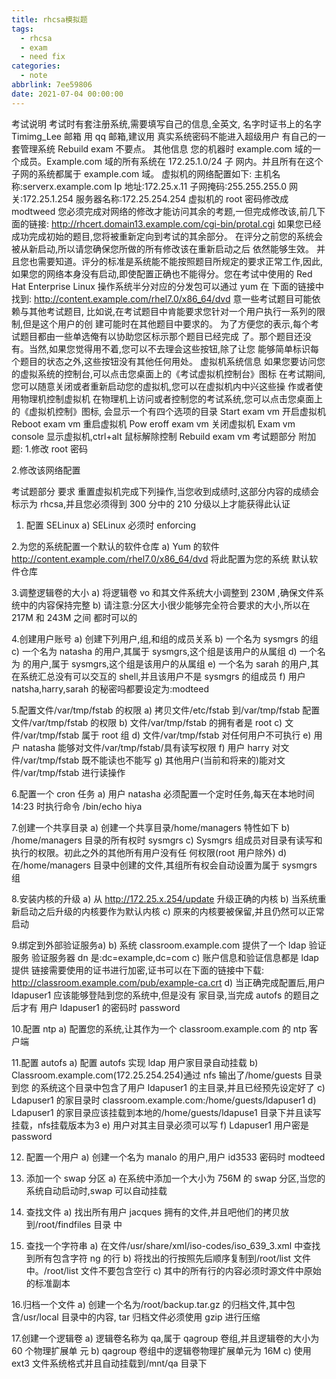 ```yaml
---
title: rhcsa模拟题
tags:
  - rhcsa
  - exam
  - need fix
categories:
  - note
abbrlink: 7ee59806
date: 2021-07-04 00:00:00
---
```



考试说明
考试时有套注册系统,需要填写自己的信息,全英文,
名字时证书上的名字
Timimg_Lee 
邮箱
用 qq 邮箱,建议用
真实系统密码不能进入超级用户
有自己的一套管理系统
Rebuild exam 不要点。
其他信息
您的机器时 example.com 域的一个成员。Example.com 域的所有系统在 172.25.1.0/24 子
网内。并且所有在这个子网的系统都属于 example.com 域。
虚拟机的网络配置如下:
主机名称:serverx.example.com
Ip 地址:172.25.x.11
子网掩码:255.255.255.0
网关:172.25.1.254
服务器名称:172.25.254.254
虚拟机的 root 密码修改成 modtweed
您必须完成对网络的修改才能访问其余的考题,一但完成修改该,前几下面的链接:
http://rhcert.domain13.example.com/cgi-bin/protal.cgi
如果您已经成功完成初始的题目,您将被重新定向到考试的其余部分。
在评分之前您的系统会被从新启动,所以请您确保您所做的所有修改该在重新启动之后
依然能够生效。
并且您也需要知道。评分的标准是系统能不能按照题目所规定的要求正常工作,因此,
如果您的网络本身没有启动,即使配置正确也不能得分。您在考试中使用的 Red Hat Enterprise Linux 操作系统半分对应的分发包可以通过 yum
在 下面的链接中找到:
http://content.example.com/rhel7.0/x86_64/dvd 意一些考试题目可能依赖与其他考试题目,
比如说,在考试题目中肯能要求您针对一个用户执行一系列的限制,但是这个用户的创
建可能时在其他题目中要求的。
为了方便您的表示,每个考试题目都由一些单选俺有以协助您区标示那个题目已经完成
了。那个题目还没有。当然,如果您觉得用不着,您可以不去理会这些按钮,除了让您
能够简单标识每个题目的状态之外,这些按钮没有其他任何用处。
虚拟机系统信息
如果您要访问您的虚拟系统的控制台,可以点击您桌面上的《考试虚拟机控制台》图标
在考试期间,您可以随意关闭或者重新启动您的虚拟机,您可以在虚拟机内中兴这些操
作或者使用物理机控制虚拟机
在物理机上访问或者控制您的考试系统,您可以点击您桌面上的《虚拟机控制》图标,
会显示一个有四个选项的目录
Start exam vm 开启虚拟机
Reboot exam vm 重启虚拟机
Pow eroff exam vm 关闭虚拟机
Exam vm console 显示虚拟机,ctrl+alt 鼠标解除控制
Rebuild exam vm
考试题部分
附加题:
1.修改 root 密码

2.修改该网络配置

考试题部分
要求
重置虚拟机完成下列操作,当您收到成绩时,这部分内容的成绩会标示为 rhcsa,并且您必须得到
300 分中的 210 分级以上才能获得此认证
1. 配置 SELinux
a)
SELinux 必须时 enforcing

2.为您的系统配置一个默认的软件仓库
a) Yum 的软件 http://content.example.com/rhel7.0/x86_64/dvd 将此配置为您的系统
默认软件仓库

3.调整逻辑卷的大小
a) 将逻辑卷 vo 和其文件系统大小调整到 230M ,确保文件系统中的内容保持完整
b) 请注意:分区大小很少能够完全符合要求的大小,所以在 217M 和 243M 之间
都时可以的

4.创建用户账号
a) 创建下列用户,组,和组的成员关系
b) 一个名为 sysmgrs 的组
c) 一个名为 natasha 的用户,其属于 sysmgrs,这个组是该用户的从属组
d) 一个名为  的用户,属于 sysmgrs,这个组是该用户的从属组
e) 一个名为 sarah 的用户,其在系统汇总没有可以交互的 shell,并且该用户不是
sysmgrs 的组成员
f) 用户 natsha,harry,sarah 的秘密吗都要设定为:modteed

5.配置文件/var/tmp/fstab 的权限
a) 拷贝文件/etc/fstab 到/var/tmp/fstab 配置文件/var/tmp/fstab 的权限
b) 文件/var/tmp/fstab 的拥有者是 root
c) 文件/var/tmp/fstab 属于 root 组
d) 文件/var/tmp/fstab 对任何用户不可执行
e) 用户 natasha 能够对文件/var/tmp/fstab/具有读写权限
f) 用户 harry 对文件/var/tmp/fstab 既不能读也不能写
g) 其他用户(当前和将来的)能对文件/var/tmp/fstab 进行读操作

6.配置一个 cron 任务
a) 用户 natasha 必须配置一个定时任务,每天在本地时间 14:23 时执行命令
/bin/echo hiya

7.创建一个共享目录
a) 创建一个共享目录/home/managers 特性如下
b) /home/managers 目录的所有权时 sysmgrs
c) Sysmgrs 组成员对目录有读写和执行的权限。初此之外的其他所有用户没有任
何权限(root 用户除外)
d) 在/home/managers 目录中创建的文件,其组所有权会自动设置为属于 sysmgrs
组

8.安装内核的升级
a) 从 http://172.25.x.254/update 升级正确的内核
b) 当系统重新启动之后升级的内核要作为默认内核
c) 原来的内核要被保留,并且仍然可以正常启动

9.绑定到外部验证服务a)
b) 系统 classroom.example.com 提供了一个 ldap 验证服务
   验证服务器 dn 是:dc=example,dc=com
c) 账户信息和验证信息都是 ldap 提供
   链接需要使用的证书进行加密,证书可以在下面的链接中下载:
   http://classroom.example.com/pub/example-ca.crt
d) 当正确完成配置后,用户 ldapuser1 应该能够登陆到您的系统中,但是没有
   家目录,当完成 autofs 的题目之后才有
   用户 ldapuser1 的密码时 password

10.配置 ntp
a) 配置您的系统,让其作为一个 classroom.example.com 的 ntp 客户端

11.配置 autofs
a) 配置 autofs 实现 ldap 用户家目录自动挂载
b)
Classroom.example.com(172.25.254.254)通过 nfs 输出了/home/guests 目录到您
的系统这个目录中包含了用户 ldapuser1 的主目录,并且已经预先设定好了
c)
Ldapuser1 的家目录时 classroom.example.com:/home/guests/ldapuser1
d) Ldapuser1 的家目录应该挂载到本地的/home/guests/ldapuse1 目录下并且读写挂载，nfs挂载版本为3
e)
用户对其主目录必须可以写
f) Ldapuser1 用户密是 password

12. 配置一个用户
a) 创建一个名为 manalo 的用户,用户 id3533 密码时 modteed
13. 添加一个 swap 分区
a)
在系统中添加一个大小为 756M 的 swap 分区,当您的系统自动启动时,swap
可以自动挂载

14. 查找文件
a)
找出所有用户 jacques 拥有的文件,并且吧他们的拷贝放到/root/findfiles 目录
中

15. 查找一个字符串
a)
在文件/usr/share/xml/iso-codes/iso_639_3.xml 中查找到所有包含字符 ng 的行
b)
将找出的行按照先后顺序复制到/root/list 文件中。/root/list 文件不要包含空行
c)
其中的所有行的内容必须时源文件中原始的标准副本

16.归档一个文件
a) 创建一个名为/root/backup.tar.gz 的归档文件,其中包含/usr/local 目录中的内容,
tar 归档文件必须使用 gzip 进行压缩

17.创建一个逻辑卷
a)
逻辑卷名称为 qa,属于 qagroup 卷组,并且逻辑卷的大小为 60 个物理扩展单
元
b)
qagroup 卷组中的逻辑卷物理扩展单元为 16M
c)
使用 ext3 文件系统格式并且自动挂载到/mnt/qa 目录下

